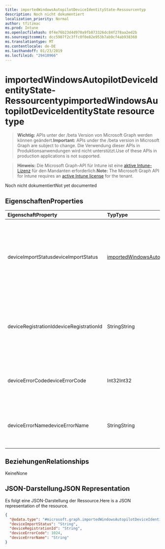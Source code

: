 ```yaml
---
title: importedWindowsAutopilotDeviceIdentityState-Ressourcentyp
description: Noch nicht dokumentiert
localization_priority: Normal
author: tfitzmac
ms.prod: Intune
ms.openlocfilehash: 0f4e76b23d4d970a9fb873326dc84f278aa2ed2b
ms.sourcegitcommit: dcc5907f2c3ffc0f0e82e953b7ab9cf4ab938360
ms.translationtype: MT
ms.contentlocale: de-DE
ms.lasthandoff: 01/23/2019
ms.locfileid: "29410966"
---
```

# <a name="importedwindowsautopilotdeviceidentitystate-resource-type"></a><span data-ttu-id="bec64-103">importedWindowsAutopilotDeviceIdentityState-Ressourcentyp</span><span class="sxs-lookup"><span data-stu-id="bec64-103">importedWindowsAutopilotDeviceIdentityState resource type</span></span>

> <span data-ttu-id="bec64-104">**Wichtig:** APIs unter der /beta Version von Microsoft Graph werden können geändert.</span><span class="sxs-lookup"><span data-stu-id="bec64-104">**Important:** APIs under the /beta version in Microsoft Graph are subject to change.</span></span> <span data-ttu-id="bec64-105">Die Verwendung dieser APIs in Produktionsanwendungen wird nicht unterstützt.</span><span class="sxs-lookup"><span data-stu-id="bec64-105">Use of these APIs in production applications is not supported.</span></span>

> <span data-ttu-id="bec64-106">**Hinweis:** Die Microsoft Graph-API für Intune ist eine [aktive Intune-Lizenz](https://go.microsoft.com/fwlink/?linkid=839381) für den Mandanten erforderlich.</span><span class="sxs-lookup"><span data-stu-id="bec64-106">**Note:** The Microsoft Graph API for Intune requires an [active Intune license](https://go.microsoft.com/fwlink/?linkid=839381) for the tenant.</span></span>

<span data-ttu-id="bec64-107">Noch nicht dokumentiert</span><span class="sxs-lookup"><span data-stu-id="bec64-107">Not yet documented</span></span>

## <a name="properties"></a><span data-ttu-id="bec64-108">Eigenschaften</span><span class="sxs-lookup"><span data-stu-id="bec64-108">Properties</span></span>
|<span data-ttu-id="bec64-109">Eigenschaft</span><span class="sxs-lookup"><span data-stu-id="bec64-109">Property</span></span>|<span data-ttu-id="bec64-110">Typ</span><span class="sxs-lookup"><span data-stu-id="bec64-110">Type</span></span>|<span data-ttu-id="bec64-111">Beschreibung</span><span class="sxs-lookup"><span data-stu-id="bec64-111">Description</span></span>|
|:---|:---|:---|
|<span data-ttu-id="bec64-112">deviceImportStatus</span><span class="sxs-lookup"><span data-stu-id="bec64-112">deviceImportStatus</span></span>|[<span data-ttu-id="bec64-113">importedWindowsAutopilotDeviceIdentityImportStatus</span><span class="sxs-lookup"><span data-stu-id="bec64-113">importedWindowsAutopilotDeviceIdentityImportStatus</span></span>](../resources/intune-enrollment-importedwindowsautopilotdeviceidentityimportstatus.md)|<span data-ttu-id="bec64-114">Vom Geräteverzeichnisdienst (DDS) gemeldeter Gerätestatus.</span><span class="sxs-lookup"><span data-stu-id="bec64-114">Device status reported by Device Directory Service(DDS).</span></span> <span data-ttu-id="bec64-115">Mögliche Werte: `unknown`, `pending`, `partial`, `complete`, `error`.</span><span class="sxs-lookup"><span data-stu-id="bec64-115">Possible values are: `unknown`, `pending`, `partial`, `complete`, `error`.</span></span>|
|<span data-ttu-id="bec64-116">deviceRegistrationId</span><span class="sxs-lookup"><span data-stu-id="bec64-116">deviceRegistrationId</span></span>|<span data-ttu-id="bec64-117">String</span><span class="sxs-lookup"><span data-stu-id="bec64-117">String</span></span>|<span data-ttu-id="bec64-118">Vom Geräteverzeichnisdienst (DDS) gemeldete Geräteregistrierungs-ID für erfolgreich hinzugefügtes Gerät</span><span class="sxs-lookup"><span data-stu-id="bec64-118">Device Registration ID for successfully added device reported by Device Directory Service(DDS).</span></span>|
|<span data-ttu-id="bec64-119">deviceErrorCode</span><span class="sxs-lookup"><span data-stu-id="bec64-119">deviceErrorCode</span></span>|<span data-ttu-id="bec64-120">Int32</span><span class="sxs-lookup"><span data-stu-id="bec64-120">Int32</span></span>|<span data-ttu-id="bec64-121">Vom Geräteverzeichnisdienst (DDS) gemeldeter Gerätefehlercode</span><span class="sxs-lookup"><span data-stu-id="bec64-121">Device error code reported by Device Directory Service(DDS).</span></span>|
|<span data-ttu-id="bec64-122">deviceErrorName</span><span class="sxs-lookup"><span data-stu-id="bec64-122">deviceErrorName</span></span>|<span data-ttu-id="bec64-123">String</span><span class="sxs-lookup"><span data-stu-id="bec64-123">String</span></span>|<span data-ttu-id="bec64-124">Vom Geräteverzeichnisdienst (DDS) gemeldeter Gerätefehlername</span><span class="sxs-lookup"><span data-stu-id="bec64-124">Device error name reported by Device Directory Service(DDS).</span></span>|

## <a name="relationships"></a><span data-ttu-id="bec64-125">Beziehungen</span><span class="sxs-lookup"><span data-stu-id="bec64-125">Relationships</span></span>
<span data-ttu-id="bec64-126">Keine</span><span class="sxs-lookup"><span data-stu-id="bec64-126">None</span></span>

## <a name="json-representation"></a><span data-ttu-id="bec64-127">JSON-Darstellung</span><span class="sxs-lookup"><span data-stu-id="bec64-127">JSON Representation</span></span>
<span data-ttu-id="bec64-128">Es folgt eine JSON-Darstellung der Ressource.</span><span class="sxs-lookup"><span data-stu-id="bec64-128">Here is a JSON representation of the resource.</span></span>
<!-- {
  "blockType": "resource",
  "@odata.type": "microsoft.graph.importedWindowsAutopilotDeviceIdentityState"
}
-->
``` json
{
  "@odata.type": "#microsoft.graph.importedWindowsAutopilotDeviceIdentityState",
  "deviceImportStatus": "String",
  "deviceRegistrationId": "String",
  "deviceErrorCode": 1024,
  "deviceErrorName": "String"
}
```




